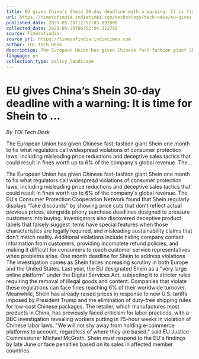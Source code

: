 ```yaml
---
title: EU gives China’s Shein 30-day deadline with a warning: It is time for Shein to …
url: https://timesofindia.indiatimes.com/technology/tech-news/eu-gives-chinas-shein-30-day-deadline-with-a-warning-it-is-time-for-shein-to-/articleshow/121466272.cms
published_date: 2025-05-28T12:52:03.097000
collected_date: 2025-05-29T06:52:04.322750
source: Timesofindia
source_url: https://timesofindia.indiatimes.com
author: TOI Tech Desk
description: The European Union has given Chinese fast-fashion giant Shein one month to fix what regulators call widespread violations of consumer protection laws, including misleading price reductions and deceptive sales tactics that could result in fines worth up to 6% of the company's global revenue. The...
language: en
collection_type: policy_landscape
---
```


# EU gives China’s Shein 30-day deadline with a warning: It is time for Shein to …

*By TOI Tech Desk*

The European Union has given Chinese fast-fashion giant Shein one month to fix what regulators call widespread violations of consumer protection laws, including misleading price reductions and deceptive sales tactics that could result in fines worth up to 6% of the company's global revenue. The...

The European Union has given Chinese fast-fashion giant Shein one month to fix what regulators call widespread violations of consumer protection laws, including misleading price reductions and deceptive sales tactics that could result in fines worth up to 6% of the company's global revenue. The EU's Consumer Protection Cooperation Network found that Shein regularly displays "fake discounts" by showing price cuts that don't reflect actual previous prices, alongside phony purchase deadlines designed to pressure customers into buying. Investigators also discovered deceptive product labels that falsely suggest items have special features when those characteristics are legally required, and misleading sustainability claims that don't match reality. Additional violations include hiding company contact information from customers, providing incomplete refund policies, and making it difficult for consumers to reach customer service representatives when problems arise. One month deadline for Shein to address violations The investigation comes as Shein faces increasing scrutiny in both Europe and the United States. Last year, the EU designated Shein as a "very large online platform" under the Digital Services Act, subjecting it to stricter rules requiring the removal of illegal goods and content. Companies that violate these regulations can face fines reaching 6% of their worldwide turnover. Meanwhile, Shein has already raised prices in response to new U.S. tariffs imposed by President Trump and the elimination of duty-free shipping rules for low-cost Chinese packages. The retailer, which manufactures most products in China, has previously faced criticism for labor practices, with a BBC investigation revealing workers putting in 75-hour weeks in violation of Chinese labor laws. "We will not shy away from holding e-commerce platforms to account, regardless of where they are based," said EU Justice Commissioner Michael McGrath. Shein must respond to the EU's findings by late June or face penalties based on its sales in affected member countries.